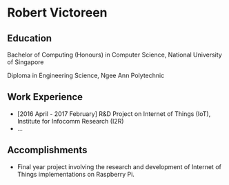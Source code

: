 # Robert Victoreen

## Education

Bachelor of Computing (Honours) in Computer Science,
National University of Singapore

Diploma in Engineering Science,
Ngee Ann Polytechnic

## Work Experience

* [2016 April - 2017 February] R&D Project on Internet of Things (IoT),
Institute for Infocomm Research (I2R)
* ...

## Accomplishments

* Final year project involving the research and development of Internet of Things implementations on Raspberry Pi.
